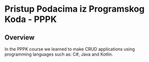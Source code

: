 # Pristup Podacima iz Programskog Koda - PPPK

## Overview
In the PPPK course we learned to make CRUD applications using programming languages such as: C#, Java and Kotlin.
